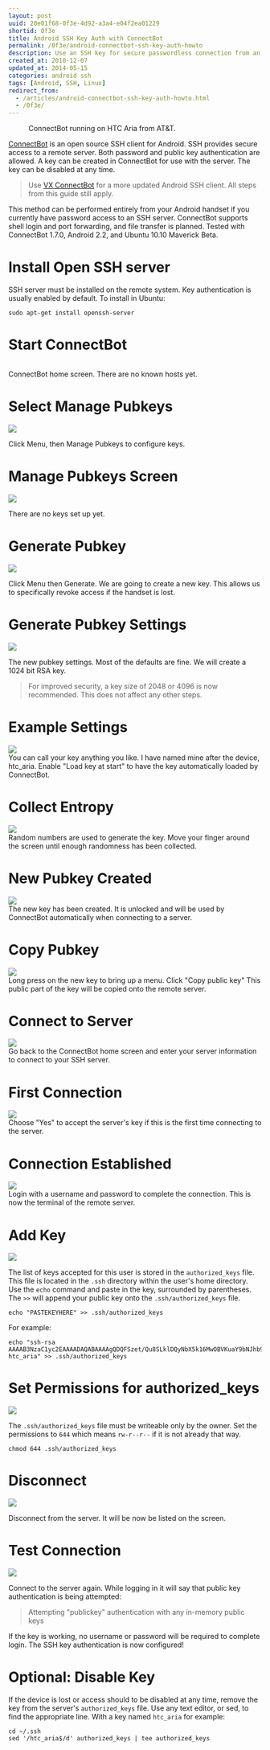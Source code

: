 ```yaml
--- 
layout: post
uuid: 20e01f68-0f3e-4d92-a3a4-e04f2ea01229
shortid: 0f3e
title: Android SSH Key Auth with ConnectBot
permalink: /0f3e/android-connectbot-ssh-key-auth-howto
description: Use an SSH key for secure passwordless connection from an Android phone to a Linux server or desktop.
created_at: 2010-12-07
updated_at: 2014-05-15
categories: android ssh
tags: [Android, SSH, Linux]
redirect_from:
  - /articles/android-connectbot-ssh-key-auth-howto.html
  - /0f3e/
---
```


<figure>
	<a href="/images/0f3e/connectbot.htc.aria.300px.png"><img src="/images/0f3e/connectbot.htc.aria.300px.png" alt=""></a>
	<figcaption>ConnectBot running on HTC Aria from AT&T.</figcaption>
</figure>


[ConnectBot][] is an open source SSH client for Android. SSH provides secure access to a remote server. Both password and public key authentication are allowed.  A key can be created in ConnectBot for use with the server. The key can be disabled at any time.

>Use [VX ConnectBot][vx] for a more updated Android SSH client. All steps from this guide still apply.

[connectbot]:https://play.google.com/store/apps/details?id=org.connectbot
[vx]:https://play.google.com/store/apps/details?id=sk.vx.connectbot
<!--more-->

This method can be performed entirely from your Android handset if you currently have password access to an SSH server. ConnectBot supports shell login and port forwarding, and file transfer is planned. Tested with ConnectBot 1.7.0, Android 2.2, and Ubuntu 10.10 Maverick Beta.


# Install Open SSH server
SSH server must be installed on the remote system. Key authentication is usually enabled by default. To install in Ubuntu:

    sudo apt-get install openssh-server

# Start ConnectBot
<figure>
	<a href="/images/0f3e/connectbot.home.png"><img src="/images/0f3e/connectbot.home.png" alt=""></a>
</figure>

ConnectBot home screen. There are no known hosts yet.

# Select Manage Pubkeys
![](/images/0f3e/connectbot.home.menu.png)

Click Menu, then Manage Pubkeys to configure keys.

# Manage Pubkeys Screen
![](/images/0f3e/connectbot.pubkeys.png)

There are no keys set up yet.

# Generate Pubkey
![](/images/0f3e/connectbot.pubkey.generate.png)

Click Menu then Generate. We are going to create a new key. This allows us to specifically revoke access if the handset is lost.

# Generate Pubkey Settings
![](/images/0f3e/connectbot.pubkey.generate.settings.png)

The new pubkey settings. Most of the defaults are fine. We will create a 1024 bit RSA key.

> For improved security, a key size of 2048 or 4096 is now recommended. This does not affect any other steps.

# Example Settings
![](/images/0f3e/connectbot.pubkey.generate.settings.example.png)  
You can call your key anything you like. I have named mine after the device, htc_aria. Enable "Load key at start" to have the key automatically loaded by ConnectBot.

# Collect Entropy
![](/images/0f3e/connectbot.pubkey.generate.entropy.png)  
Random numbers are used to generate the key. Move your finger around the screen until enough randomness has been collected.

# New Pubkey Created
![](/images/0f3e/connectbot.pubkey.example.png)  
The new key has been created. It is unlocked and will be used by ConnectBot automatically when connecting to a server.

# Copy Pubkey
![](/images/0f3e/connectbot.pubkey.details.png)  
Long press on the new key to bring up a menu. Click "Copy public key" This public part of the key will be copied onto the remote server. 

# Connect to Server
![](/images/0f3e/connectbot.connect.to.server.png)  
Go back to the ConnectBot home screen and enter your server information to connect to your SSH server.

# First Connection
![](/images/0f3e/connectbot.first.connect.png)  
Choose "Yes" to accept the server's key if this is the first time connecting to the server.

# Connection Established
![](/images/0f3e/connectbot.connected.png)  
Login with a username and password to complete the connection. This is now the terminal of the remote server.

# Add Key
![](/images/0f3e/connectbot.authorized.keys.append.png)

The list of keys accepted for this user is stored in the `authorized_keys` file. This file is located in the `.ssh` directory within the user's home directory. Use the `echo` command and paste in the key, surrounded by parentheses. The `>>` will append your public key onto the `.ssh/authorized_keys` file.

    echo "PASTEKEYHERE" >> .ssh/authorized_keys

For example:

    echo "ssh-rsa AAAAB3NzaC1yc2EAAAADAQABAAAAgQDQFSzet/Qu8SLklDQyNbX5k16MwOBVKuaY9bNJhb99BkIRIVbNpr61eHUG3gP6haNC6qreTbpHscq4AQV21gLvCgVmHsTci0QAK44weFyDzVwIBFH9uUN+f/k2NTY9zV8FaBqK9CW8hS2f50EB38mGYvE7/0/S1u7/jtxnKqwAgw== htc_aria" >> .ssh/authorized_keys

# Set Permissions for authorized_keys
![](/images/0f3e/connectbot.authorized.keys.chmod.png)

The `.ssh/authorized_keys` file must be writeable only by the owner. Set the permissions to `644` which means `rw-r--r--` if it is not already that way.

    chmod 644 .ssh/authorized_keys

# Disconnect
![](/images/0f3e/connectbot.disconnect.png)

Disconnect from the server. It will be now be listed on the screen.

# Test Connection
![](/images/0f3e/connectbot.pubkey.test.png)

Connect to the server again. While logging in it will say that public key authentication is being attempted:

> Attempting "publickey" authentication with any in-memory public keys

If the key is working, no username or password will be required to complete login. The SSH key authentication is now configured!



# Optional: Disable Key
If the device is lost or access should to be disabled at any time, remove the key from the server's `authorized_keys` file. Use any text editor, or sed, to find the appropriate line. With a key named `htc_aria` for example:

    cd ~/.ssh
    sed '/htc_aria$/d' authorized_keys | tee authorized_keys

